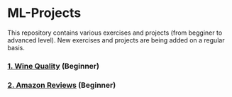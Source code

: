 # ML-Projects

This repository contains various exercises and projects (from begginer to advanced level). New exercises and projects are being added on a regular basis.

### [1. Wine Quality](https://github.com/bzkarimi/ML-Projects/tree/main/wine-quality) (Beginner)

### [2. Amazon Reviews](https://github.com/bzkarimi/ML-Projects/tree/main/amazon-reviews) (Beginner)
